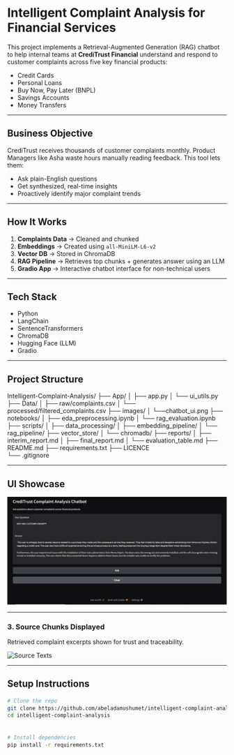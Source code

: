 # Intelligent Complaint Analysis for Financial Services

This project implements a Retrieval-Augmented Generation (RAG) chatbot to help internal teams at **CrediTrust Financial** understand and respond to customer complaints across five key financial products:

- Credit Cards  
- Personal Loans  
- Buy Now, Pay Later (BNPL)  
- Savings Accounts  
- Money Transfers  

---

## Business Objective

CrediTrust receives thousands of customer complaints monthly. Product Managers like Asha waste hours manually reading feedback. This tool lets them:

- Ask plain-English questions  
- Get synthesized, real-time insights  
- Proactively identify major complaint trends  

---

## How It Works

1. **Complaints Data** → Cleaned and chunked  
2. **Embeddings** → Created using `all-MiniLM-L6-v2`  
3. **Vector DB** → Stored in ChromaDB  
4. **RAG Pipeline** → Retrieves top chunks + generates answer using an LLM  
5. **Gradio App** → Interactive chatbot interface for non-technical users

---

## Tech Stack

- Python
- LangChain
- SentenceTransformers
- ChromaDB
- Hugging Face (LLM)
- Gradio

---

## Project Structure

Intelligent-Complaint-Analysis/
├── App/
│ ├── app.py
│ └── ui_utils.py
├── Data/
│ ├── raw/complaints.csv
│ └── processed/filtered_complaints.csv
├── images/ 
│ └──chatbot_ui.png
├── notebooks/
│ ├── eda_preprocessing.ipynb
│ └── rag_evaluation.ipynb
├── scripts/
│ ├── data_processing/
│ ├── embedding_pipeline/
│ └── rag_pipeline/
├── vector_store/
│ └── chromadb/
├── reports/
│ ├── interim_report.md
│ ├── final_report.md
│ └── evaluation_table.md 
├── README.md
├── requirements.txt
├── LICENCE  
└── .gitignore 

---

## UI Showcase
![Chatbot UI Demo](images/chatbot_ui.png)

---

### 3. Source Chunks Displayed
Retrieved complaint excerpts shown for trust and traceability.

![Source Texts](images/source_chunks.png)

---

## Setup Instructions

```bash
# Clone the repo
git clone https://github.com/abeladamushumet/intelligent-complaint-analysis.git
cd intelligent-complaint-analysis


# Install dependencies
pip install -r requirements.txt